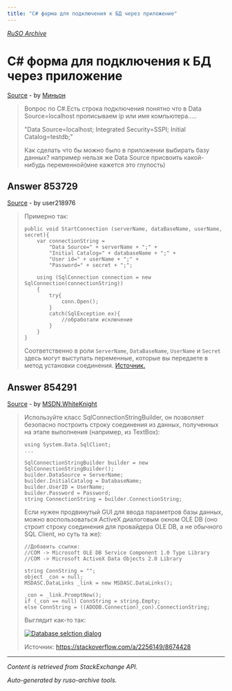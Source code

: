 ```yaml
---
title: "C# форма для подключения к БД через приложение"
---
```

<p><i><a href="https://github.com/MSDN-WhiteKnight/ruso-archive/">RuSO Archive</a></i></p>
<h1>C# форма для подключения к БД через приложение</h1>
<p><a href="https://ru.stackoverflow.com/questions/853725/c-%d1%84%d0%be%d1%80%d0%bc%d0%b0-%d0%b4%d0%bb%d1%8f-%d0%bf%d0%be%d0%b4%d0%ba%d0%bb%d1%8e%d1%87%d0%b5%d0%bd%d0%b8%d1%8f-%d0%ba-%d0%91%d0%94-%d1%87%d0%b5%d1%80%d0%b5%d0%b7-%d0%bf%d1%80%d0%b8%d0%bb%d0%be%d0%b6%d0%b5%d0%bd%d0%b8%d0%b5">Source</a> - by <a href="https://ru.stackoverflow.com/users/302270/%d0%9c%d0%b8%d0%bd%d1%8c%d0%be%d0%bd">Миньон</a></p>
<blockquote>
<p>Вопрос по C#.Есть строка подключения понятно что в Data Source=localhost прописываем ip или имя компьютера.....</p>

<p>"Data Source=localhost; Integrated Security=SSPI; Initial Catalog=testdb;"</p>

<p>Как сделать что бы можно было в приложении выбирать базу данных?
например нельзя же Data Source присвоить какой-нибудь переменной(мне кажется это глупость) </p>

</blockquote>
<h2>Answer 853729</h2>
<p><a href="https://ru.stackoverflow.com/a/853729/">Source</a> - by user218976</p>
<blockquote>
<p>Примерно так:</p>

<pre><code>public void StartConnection (serverName, dataBaseName, userName, secret){
    var connectionString =
        "Data Source=" + serverName + ";" +
        "Initial Catalog=" + databaseName + ";" +
        "User id=" + userName + ";" +
        "Password=" + secret + ";";

    using (SqlConnection connection = new SqlConnection(connectionString))
    {     
        try{
            conn.Open();
        }
        catch(SqlException ex){
            //обработали исключение
        }
    }
}
</code></pre>

<p>Соответственно в роли <code>ServerName</code>, <code>DataBaseName</code>, <code>UserName</code> и <code>Secret</code> здесь могут выступать переменные, которые вы передаете в метод установки соединения.
<a href="https://stackoverflow.com/questions/15631602/how-to-set-sql-server-connection-string">Источник.</a></p>

</blockquote>
<h2>Answer 854291</h2>
<p><a href="https://ru.stackoverflow.com/a/854291/">Source</a> - by <a href="https://ru.stackoverflow.com/users/240512/msdn-whiteknight">MSDN.WhiteKnight</a></p>
<blockquote>
<p>Используйте класс SqlConnectionStringBuilder, он позволяет безопасно построить строку соединения из данных, полученных на этапе выполнения (например, из TextBox):</p>

<pre><code>using System.Data.SqlClient;
...

SqlConnectionStringBuilder builder = new SqlConnectionStringBuilder();
builder.DataSource = ServerName;
builder.InitialCatalog = DatabaseName;
builder.UserID = UserName;
builder.Password = Password;
string ConnectionString = builder.ConnectionString;
</code></pre>

<p>Если нужен продвинутый GUI для ввода параметров базы данных, можно воспользоваться ActiveX диалоговым окном OLE DB (оно строит строку соединения для провайдера OLE DB, а не обычного SQL Client, но суть та же):</p>

<pre><code>//Добавить ссылки:
//COM -&gt; Microsoft OLE DB Service Component 1.0 Type Library
//COM -&gt; Microsoft ActiveX Data Objects 2.0 Library

string ConnString = "";
object _con = null;
MSDASC.DataLinks _link = new MSDASC.DataLinks();

_con = _link.PromptNew();
if (_con == null) ConnString = string.Empty;
else ConnString = ((ADODB.Connection)_con).ConnectionString;
</code></pre>

<p>Выглядит как-то так:</p>

<p><a href="https://i.stack.imgur.com/hTPUr.png" rel="nofollow noreferrer"><img src="https://i.stack.imgur.com/hTPUr.png" alt="Database selction dialog"></a></p>

<p>Источник: <a href="https://stackoverflow.com/a/2256149/8674428">https://stackoverflow.com/a/2256149/8674428</a></p>

</blockquote>
<hr/>
<p><i>Content is retrieved from StackExchange API. </i></p>
<p><i>Auto-generated by ruso-archive tools. </i></p>
